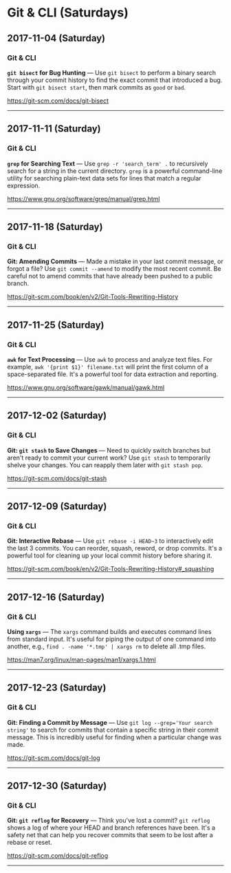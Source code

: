 # Git & CLI (Saturdays)

## 2017-11-04 (Saturday)

### Git & CLI
**`git bisect` for Bug Hunting** — Use `git bisect` to perform a binary search through your commit history to find the exact commit that introduced a bug. Start with `git bisect start`, then mark commits as `good` or `bad`.

https://git-scm.com/docs/git-bisect

---

## 2017-11-11 (Saturday)

### Git & CLI
**`grep` for Searching Text** — Use `grep -r 'search_term' .` to recursively search for a string in the current directory. `grep` is a powerful command-line utility for searching plain-text data sets for lines that match a regular expression.

https://www.gnu.org/software/grep/manual/grep.html

---

## 2017-11-18 (Saturday)

### Git & CLI
**Git: Amending Commits** — Made a mistake in your last commit message, or forgot a file? Use `git commit --amend` to modify the most recent commit. Be careful not to amend commits that have already been pushed to a public branch.

https://git-scm.com/book/en/v2/Git-Tools-Rewriting-History

---

## 2017-11-25 (Saturday)

### Git & CLI
**`awk` for Text Processing** — Use `awk` to process and analyze text files. For example, `awk '{print $1}' filename.txt` will print the first column of a space-separated file. It's a powerful tool for data extraction and reporting.

https://www.gnu.org/software/gawk/manual/gawk.html

---

## 2017-12-02 (Saturday)

### Git & CLI
**Git: `git stash` to Save Changes** — Need to quickly switch branches but aren't ready to commit your current work? Use `git stash` to temporarily shelve your changes. You can reapply them later with `git stash pop`.

https://git-scm.com/docs/git-stash

---

## 2017-12-09 (Saturday)

### Git & CLI
**Git: Interactive Rebase** — Use `git rebase -i HEAD~3` to interactively edit the last 3 commits. You can reorder, squash, reword, or drop commits. It's a powerful tool for cleaning up your local commit history before sharing it.

https://git-scm.com/book/en/v2/Git-Tools-Rewriting-History#_squashing

---

## 2017-12-16 (Saturday)

### Git & CLI
**Using `xargs`** — The `xargs` command builds and executes command lines from standard input. It's useful for piping the output of one command into another, e.g., `find . -name '*.tmp' | xargs rm` to delete all .tmp files.

https://man7.org/linux/man-pages/man1/xargs.1.html

---

## 2017-12-23 (Saturday)

### Git & CLI
**Git: Finding a Commit by Message** — Use `git log --grep='Your search string'` to search for commits that contain a specific string in their commit message. This is incredibly useful for finding when a particular change was made.

https://git-scm.com/docs/git-log

---

## 2017-12-30 (Saturday)

### Git & CLI
**Git: `git reflog` for Recovery** — Think you've lost a commit? `git reflog` shows a log of where your HEAD and branch references have been. It's a safety net that can help you recover commits that seem to be lost after a rebase or reset.

https://git-scm.com/docs/git-reflog

---

